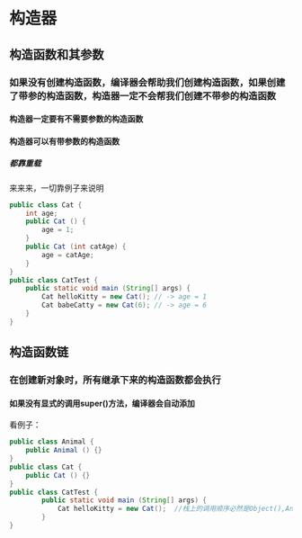 # 构造器
## 构造函数和其参数
### 如果没有创建构造函数，编译器会帮助我们创建构造函数，如果创建了带参的构造函数，构造器**一定**不会帮我们创建不带参的构造函数
#### 构造器一定要有不需要参数的构造函数
#### 构造器可以有带参数的构造函数
##### 都靠重载
来来来，一切靠例子来说明
```java
public class Cat {
    int age;
    public Cat () {
        age = 1;
    }
    public Cat (int catAge) {
        age = catAge;
    } 
}
public class CatTest {
    public static void main (String[] args) {
        Cat helloKitty = new Cat(); // -> age = 1
        Cat babeCatty = new Cat(6); // -> age = 6
    }
}
```

## 构造函数链
### 在创建新对象时，所有继承下来的构造函数都会执行
#### 如果没有显式的调用super()方法，编译器会自动添加
看例子：
```java
public class Animal {
    public Animal () {}
}
public class Cat {
    public Cat () {}
}
public class CatTest {
        public static void main (String[] args) {
            Cat helloKitty = new Cat();  //栈上的调用顺序必然是Object(),Animal(),Cat()
        }
}
```


